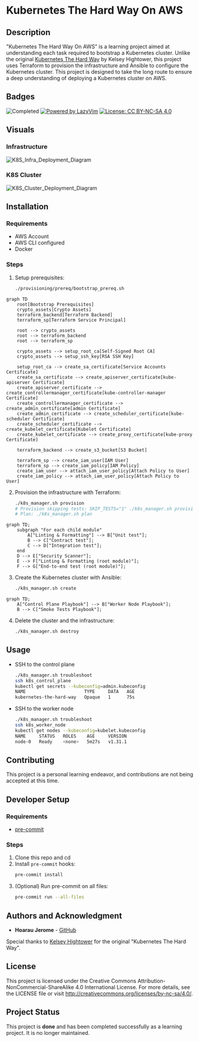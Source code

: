 # Kubernetes The Hard Way On AWS

## Description

"Kubernetes The Hard Way On AWS" is a learning project aimed at understanding each task required to bootstrap a Kubernetes cluster. Unlike the original [Kubernetes The Hard Way](https://github.com/kelseyhightower/kubernetes-the-hard-way) by Kelsey Hightower, this project uses Terraform to provision the infrastructure and Ansible to configure the Kubernetes cluster. This project is designed to take the long route to ensure a deep understanding of deploying a Kubernetes cluster on AWS.

## Badges

![Completed](https://img.shields.io/badge/status-completed-brightgreen)
[![Powered by LazyVim](https://img.shields.io/badge/Powered_by-LazyVim-%2307a6c3?style=flat&logo=vim&logoColor=white)](https://lazyvim.org/)
[![License: CC BY-NC-SA 4.0](https://img.shields.io/badge/License-CC%20BY--NC--SA%204.0-lightgrey.svg)](http://creativecommons.org/licenses/by-nc-sa/4.0/)

## Visuals

### Infrastructure

![K8S_Infra_Deployment_Diagram](https://github.com/user-attachments/assets/cd9dc464-9076-40ab-937f-f4d61544c151)

### K8S Cluster

![K8S_Cluster_Deployment_Diagram](https://github.com/user-attachments/assets/461c13b2-5733-4e94-9fe5-503efe222433)

## Installation

### Requirements

- AWS Account
- AWS CLI configured
- Docker

### Steps

1. Setup prerequisites:
   ```sh
   ./provisioning/prereq/bootstrap_prereq.sh
   ```
```mermaid
graph TD
    root[Bootstrap Prerequisites]
    crypto_assets[Crypto Assets]
    terraform_backend[Terraform Backend]
    terraform_sp[Terraform Service Principal]

    root --> crypto_assets
    root --> terraform_backend
    root --> terraform_sp

    crypto_assets --> setup_root_ca[Self-Signed Root CA]
    crypto_assets --> setup_ssh_key[RSA SSH Key]

    setup_root_ca --> create_sa_certificate[Service Accounts Certificate]
    create_sa_certificate --> create_apiserver_certificate[kube-apiserver Certificate]
    create_apiserver_certificate --> create_controllermanager_certificate[kube-controller-manager Certificate]
    create_controllermanager_certificate --> create_admin_certificate[admin Certificate]
    create_admin_certificate --> create_scheduler_certificate[kube-scheduler Certificate]
    create_scheduler_certificate --> create_kubelet_certificate[Kubelet Certificate]
    create_kubelet_certificate --> create_proxy_certificate[kube-proxy Certificate]

    terraform_backend --> create_s3_bucket[S3 Bucket]

    terraform_sp --> create_iam_user[IAM User]
    terraform_sp --> create_iam_policy[IAM Policy]
    create_iam_user --> attach_iam_user_policy[Attach Policy to User]
    create_iam_policy --> attach_iam_user_policy[Attach Policy to User]
```

2. Provision the infrastructure with Terraform:
   ```sh
   ./k8s_manager.sh provision
   # Provision skipping tests: SKIP_TESTS="1" ./k8s_manager.sh provision
   # Plan: ./k8s_manager.sh plan
   ```

```mermaid
graph TD;
    subgraph "For each child module"
        A["Linting & Formatting"] --> B["Unit test"];
        B --> C["Contract test"];
        C --> D["Integration test"];
    end
    D --> E["Security Scanner"];
    E --> F["Linting & Formatting (root module)"];
    F --> G["End-to-end test (root module)"];
```

3. Create the Kubernetes cluster with Ansible:
   ```sh
   ./k8s_manager.sh create
   ```
```mermaid
graph TD;
    A["Control Plane Playbook"] --> B["Worker Node Playbook"];
    B --> C["Smoke Tests Playbook"];
```

4. Delete the cluster and the infrastructure:
   ```sh
   ./k8s_manager.sh destroy
   ```

## Usage

* SSH to the control plane

   ```sh
   ./k8s_manager.sh troubleshoot
   ssh k8s_control_plane
   kubectl get secrets --kubeconfig=admin.kubeconfig
   NAME                      TYPE     DATA   AGE
   kubernetes-the-hard-way   Opaque   1      75s
   ```

* SSH to the worker node

   ```sh
   ./k8s_manager.sh troubleshoot
   ssh k8s_worker_node
   kubectl get nodes --kubeconfig=kubelet.kubeconfig
   NAME     STATUS   ROLES    AGE     VERSION
   node-0   Ready    <none>   5m27s   v1.31.1
   ```

## Contributing

This project is a personal learning endeavor, and contributions are not being accepted at this time.

## Developer Setup

### Requirements

- [pre-commit](https://pre-commit.com/)

### Steps

1. Clone this repo and cd
2. Install `pre-commit` hooks:
   ```sh
   pre-commit install
   ```
3. (Optional) Run pre-commit on all files:
   ```sh
   pre-commit run --all-files
   ```

## Authors and Acknowledgment

- **Hoarau Jerome** - [GitHub](https://github.com/hoaraujerome)

Special thanks to [Kelsey Hightower](https://github.com/kelseyhightower) for the original "Kubernetes The Hard Way".

## License

This project is licensed under the Creative Commons Attribution-NonCommercial-ShareAlike 4.0 International License. For more details, see the LICENSE file or visit http://creativecommons.org/licenses/by-nc-sa/4.0/.

## Project Status

This project is **done** and has been completed successfully as a learning project. It is no longer maintained.
